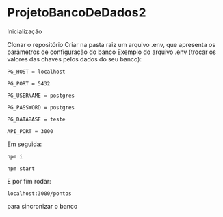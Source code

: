 # ProjetoBancoDeDados2

Inicialização

Clonar o repositório
Criar na pasta raiz um arquivo .env, que apresenta os parâmetros de configuração do banco
Exemplo do arquivo .env (trocar os valores das chaves pelos dados do seu banco):

    PG_HOST = localhost

    PG_PORT = 5432

    PG_USERNAME = postgres

    PG_PASSWORD = postgres

    PG_DATABASE = teste

    API_PORT = 3000



Em seguida:


    npm i

    npm start



E por fim rodar:

    localhost:3000/pontos 



para sincronizar o banco
